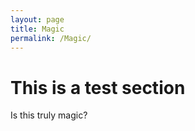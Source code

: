 ```yaml
---
layout: page
title: Magic
permalink: /Magic/
---
```


# This is a test section

Is this truly magic?

